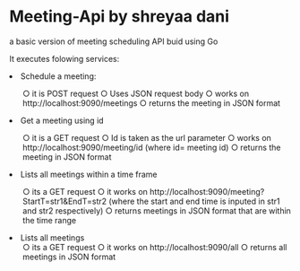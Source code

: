 
# Meeting-Api by shreyaa dani
a basic version of meeting scheduling API buid using Go

It executes folowing services:
 <li>Schedule a meeting:</li>
   <ul>   ○	it is POST request
      ○	Uses JSON request body
      ○	works on http://localhost:9090/meetings
      ○	returns the meeting in JSON format </ul>
<li>Get a meeting using id</li>
<ul>
○	it is a GET request
○	Id is taken as the url parameter
○	works on http://localhost:9090/meeting/id (where id= meeting id)
○	returns the meeting in JSON format </ul>
<li>Lists all meetings within a time frame</li>
<ul>
○	its a GET request
○	it works on http://localhost:9090/meeting?StartT=str1&EndT=str2 (where the start and end time is inputed in str1 and str2 respectively)
○	returns meetings in JSON format that are within the time range</ul>
<li>Lists all meetings
<ul>○	its a GET request
○	it works on http://localhost:9090/all 
○	returns all meetings in JSON format 
</ul>

